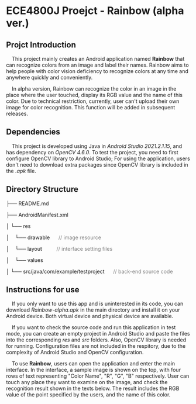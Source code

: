 # ECE4800J Proejct -  Rainbow (alpha ver.)

## Projct Introduction

&nbsp; &nbsp; This project mainly creates an Android application named **Rainbow** that can recognize colors from an image and label their names. Rainbow aims to help people with color vision deficiency to recognize colors at any time and anywhere quickly and conveniently.
 
&nbsp; &nbsp; In alpha version, Rainbow can recognize the color in an image in the place where the user touched, display its RGB value and the name of this color. Due to technical restriction, currently, user can't upload their own image for color recognition. This function will be added in subsequent releases. 

## Dependencies

&nbsp; &nbsp; This project is developed using Java in *Android Studio 2021.2.1.15*, and has dependency on *OpenCV 4.6.0*. To test the project, you need to first configure OpenCV library to Android Studio; For using the application, users don't need to download extra packages since OpenCV library is included in the *.apk* file.

## Directory Structure
├── README.md

├── AndroidManifest.xml 

│   └── res             

│   &nbsp;&nbsp;&nbsp;└── drawable &nbsp;&nbsp;&nbsp;&nbsp; <font color = grey>// image resource</font>

│   &nbsp;&nbsp;&nbsp;└── layout &nbsp;&nbsp;&nbsp;&nbsp;&nbsp;&nbsp;&nbsp;&nbsp; <font color = grey>// interface setting files</font>

│   &nbsp;&nbsp;&nbsp;└── values 

│   └── src/java/com/example/testproject  &nbsp;&nbsp;&nbsp;&nbsp; <font color = grey>// back-end source code</font>


## Instructions for use
&nbsp; &nbsp; If you only want to use this app and is uninterested in its code, you can download *Rainbow-alpha.apk* in the main directory and install it on your Android device. Both virtual device and physical device are available.

&nbsp; &nbsp; If you want to check the source code and run this application in test mode, you can create an empty project in Android Studio and paste the files into the corresponding *res* and *src* folders. Also, OpenCV library is needed for running. Configuration files are not included in the respitory, due to the complexity of Android Studio and OpenCV configuration. 

&nbsp; &nbsp; To use **Rainbow**, users can open the application and enter the main interface. In the interface, a sample image is shown on the top, with four rows of text representing "Color Name", "R", "G", "B" respectively. User can touch any place they want to examine on the image, and check the recognition result shown in the texts below. The result includes the RGB value of the point specified by the users, and the name of this color. 